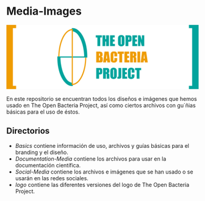 # Media-Images
![](https://raw.githubusercontent.com/TheOpenBacteriaProject/Branding/master/Documentation-Media/Document-Header.png)

En este repositorio se encuentran todos los diseños e imágenes que hemos usado en The Open Bacteria Project, así como ciertos archivos con gu´ñias básicas para el uso de éstos.
## Directorios

* *Basics* contiene información de uso, archivos y guías básicas para el branding y el diseño.
* *Documentation-Media* contiene los archivos para usar en la documentación científica.
* *Social-Media* contiene los archivos e imágenes que se han usado o se usarán en las redes sociales.
* *logo* contiene las diferentes versiones del logo de The Open Bacteria Project.
